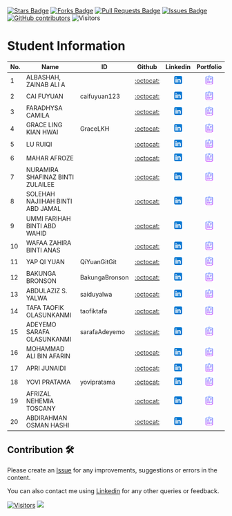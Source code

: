 <a href="https://github.com/drshahizan/research-design/stargazers"><img src="https://img.shields.io/github/stars/drshahizan/research-design" alt="Stars Badge"/></a>
<a href="https://github.com/drshahizan/research-design/network/members"><img src="https://img.shields.io/github/forks/drshahizan/research-design" alt="Forks Badge"/></a>
<a href="https://github.com/drshahizan/research-design/pulls"><img src="https://img.shields.io/github/issues-pr/drshahizan/research-design" alt="Pull Requests Badge"/></a>
<a href="https://github.com/drshahizan/research-design"><img src="https://img.shields.io/github/issues/drshahizan/research-design" alt="Issues Badge"/></a>
<a href="https://github.com/drshahizan/research-design/graphs/contributors"><img alt="GitHub contributors" src="https://img.shields.io/github/contributors/drshahizan/research-design?color=2b9348"></a>
![Visitors](https://api.visitorbadge.io/api/visitors?path=https%3A%2F%2Fgithub.com%2Fdrshahizan%2MCSD1043&labelColor=%23d9e3f0&countColor=%23697689&style=flat)


# Student Information

| No. | Name                              | ID             | Github                                  | Linkedin                                                         | Portfolio |
|-----|-----------------------------------|----------------|:---------------------------------------:|:----------------------------------------------------------------:|:-------------:|
| 1   | ALBASHAH, ZAINAB ALI A            |                | [:octocat:](https://github.com/drshahizan)       | <a href="https://www.linkedin.com/in/"><img src="../images/linkedin.png" width="24px" height="24px"></a>  | <a href="your_github_id"><img src="../images/portfolio.png" width="24px" height="24px"></a> |
| 2   | CAI FUYUAN                        |  caifuyuan123  | [:octocat:](https://github.com/caifuyuan123)     | <a href="https://www.linkedin.com/in/fuyuan-cai-29382b302/"><img src="../images/linkedin.png" width="24px" height="24px"></a>  | <a href="caifuyuan123"><img src="../images/portfolio.png" width="24px" height="24px"></a> |
| 3   | FARADHYSA CAMILA                  |                | [:octocat:](https://github.com/drshahizan)       | <a href="https://www.linkedin.com/in/"><img src="../images/linkedin.png" width="24px" height="24px"></a>  | <a href="your_github_id"><img src="../images/portfolio.png" width="24px" height="24px"></a> |
| 4   | GRACE LING KIAN HWAI              |  GraceLKH      | [:octocat:](https://github.com/GraceLKH)         | <a href="https://www.linkedin.com/in/"><img src="../images/linkedin.png" width="24px" height="24px"></a>  | <a href="GraceLKH"><img src="../images/portfolio.png" width="24px" height="24px"></a> |
| 5   | LU RUIQI                          |                | [:octocat:](https://github.com/drshahizan)       | <a href="https://www.linkedin.com/in/"><img src="../images/linkedin.png" width="24px" height="24px"></a>  | <a href="your_github_id"><img src="../images/portfolio.png" width="24px" height="24px"></a> |
| 6   | MAHAR AFROZE                      |                | [:octocat:](https://github.com/drshahizan)       | <a href="https://www.linkedin.com/in/"><img src="../images/linkedin.png" width="24px" height="24px"></a>  | <a href="your_github_id"><img src="../images/portfolio.png" width="24px" height="24px"></a> |
| 7   | NURAMIRA SHAFINAZ BINTI ZULAILEE  |                | [:octocat:](https://github.com/drshahizan)       | <a href="https://www.linkedin.com/in/"><img src="../images/linkedin.png" width="24px" height="24px"></a>  | <a href="your_github_id"><img src="../images/portfolio.png" width="24px" height="24px"></a> |
| 8   | SOLEHAH NAJIIHAH BINTI ABD JAMAL  |                | [:octocat:](https://github.com/drshahizan)       | <a href="https://www.linkedin.com/in/"><img src="../images/linkedin.png" width="24px" height="24px"></a>  | <a href="your_github_id"><img src="../images/portfolio.png" width="24px" height="24px"></a> |
| 9  | UMMI FARIHAH BINTI ABD WAHID      |                | [:octocat:](https://github.com/drshahizan)       | <a href="https://www.linkedin.com/in/"><img src="../images/linkedin.png" width="24px" height="24px"></a>  | <a href="your_github_id"><img src="../images/portfolio.png" width="24px" height="24px"></a> |
| 10  | WAFAA ZAHIRA BINTI ANAS           |                | [:octocat:](https://github.com/drshahizan)       | <a href="https://www.linkedin.com/in/"><img src="../images/linkedin.png" width="24px" height="24px"></a>  | <a href="your_github_id"><img src="../images/portfolio.png" width="24px" height="24px"></a> |
| 11  | YAP QI YUAN                       | QiYuanGitGit   | [:octocat:](https://github.com/QiYuanGitGit)     | <a href="https://www.linkedin.com/in/yap-qi-yuan-35a7351a3/"><img src="../images/linkedin.png" width="24px" height="24px"></a>  | <a href="QiYuanGitGit"><img src="../images/portfolio.png" width="24px" height="24px"></a> |
| 12  | BAKUNGA BRONSON                   | BakungaBronson | [:octocat:](https://github.com/BakungaBronson)       | <a href="https://www.linkedin.com/in/bronson-bakunga-682a581ba"><img src="../images/linkedin.png" width="24px" height="24px"></a> | <a href="BakungaBronson"><img src="../images/portfolio.png" width="24px" height="24px"></a> |
| 13  | ABDULAZIZ S. YALWA |     saiduyalwa          | [:octocat:](https://github.com/saiduyalwa)       | <a href="https://www.linkedin.com/in/"><img src="../images/linkedin.png" width="24px" height="24px"></a>  | <a href="saiduyalwa"><img src="../images/portfolio.png" width="24px" height="24px"></a> |
| 14  | TAFA TAOFIK OLASUNKANMI |   taofiktafa     | [:octocat:](https://github.com/taofiktafa)       | <a href="https://www.linkedin.com/in/"><img src="../images/linkedin.png" width="24px" height="24px"></a>  | <a href="taofiktafa"><img src="../images/portfolio.png" width="24px" height="24px"></a> |
| 15  | ADEYEMO SARAFA OLASUNKANMI |   sarafaAdeyemo             | [:octocat:](https://github.com/sarafaAdeyemo)       | <a href="https://www.linkedin.com/in/"><img src="../images/linkedin.png" width="24px" height="24px"></a>  | <a href="sarafaAdeyemo"><img src="../images/portfolio.png" width="24px" height="24px"></a> |
| 16  | MOHAMMAD ALI BIN AFARIN |                | [:octocat:](https://github.com/drshahizan)       | <a href="https://www.linkedin.com/in/"><img src="../images/linkedin.png" width="24px" height="24px"></a>  | <a href="your_github_id"><img src="../images/portfolio.png" width="24px" height="24px"></a> |
| 17  | APRI JUNAIDI |                | [:octocat:](https://github.com/drshahizan)       | <a href="https://www.linkedin.com/in/"><img src="../images/linkedin.png" width="24px" height="24px"></a>  | <a href="your_github_id"><img src="../images/portfolio.png" width="24px" height="24px"></a> |
| 18  | YOVI PRATAMA           |         yovipratama       | [:octocat:](https://github.com/yovipratama)       | <a href="https://www.linkedin.com/in/yovipratama"><img src="../images/linkedin.png" width="24px" height="24px"></a>  | <a href="yovipratama"><img src="../images/portfolio.png" width="24px" height="24px"></a> |
| 19  | AFRIZAL NEHEMIA TOSCANY |                | [:octocat:](https://github.com/drshahizan)       | <a href="https://www.linkedin.com/in/"><img src="../images/linkedin.png" width="24px" height="24px"></a>  | <a href="your_github_id"><img src="../images/portfolio.png" width="24px" height="24px"></a> |
| 20  | ABDIRAHMAN OSMAN HASHI |                | [:octocat:](https://github.com/drshahizan)       | <a href="https://www.linkedin.com/in/"><img src="../images/linkedin.png" width="24px" height="24px"></a>  | <a href="your_github_id"><img src="../images/portfolio.png" width="24px" height="24px"></a> |

## Contribution 🛠️
Please create an [Issue](https://github.com/drshahizan/BDM/issues) for any improvements, suggestions or errors in the content.

You can also contact me using [Linkedin](https://www.linkedin.com/in/drshahizan/) for any other queries or feedback.

[![Visitors](https://api.visitorbadge.io/api/visitors?path=https%3A%2F%2Fgithub.com%2Fdrshahizan&labelColor=%23697689&countColor=%23555555&style=plastic)](https://visitorbadge.io/status?path=https%3A%2F%2Fgithub.com%2Fdrshahizan)
![](https://hit.yhype.me/github/profile?user_id=81284918)
